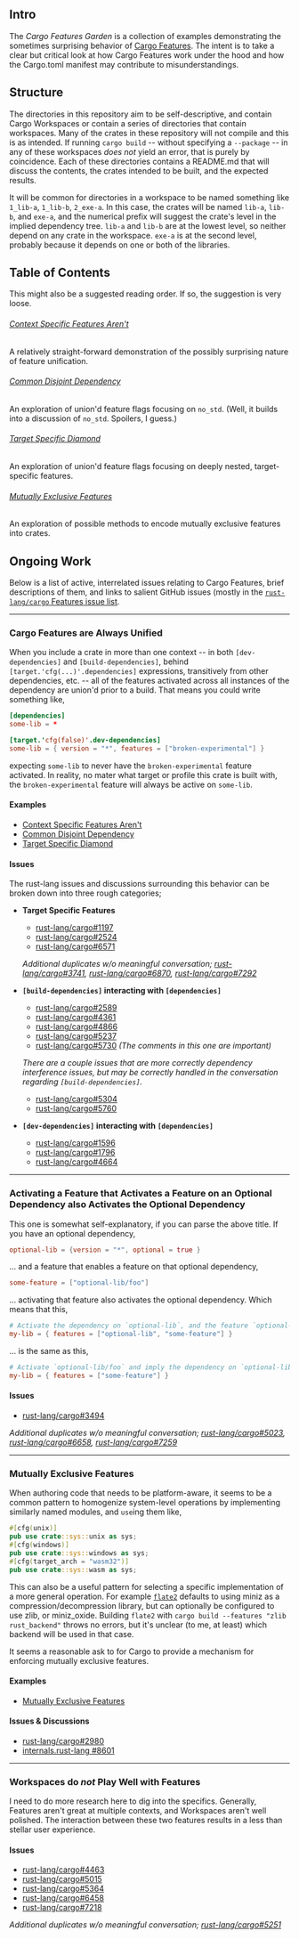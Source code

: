 ## Intro

The *Cargo Features Garden* is a collection of examples demonstrating the sometimes surprising behavior of [Cargo Features][]. The intent is to take a clear but critical look at how Cargo Features work under the hood and how the Cargo.toml manifest may contribute to misunderstandings.

[Cargo Features]: https://doc.rust-lang.org/cargo/reference/manifest.html#the-features-section

## Structure

The directories in this repository aim to be self-descriptive, and contain Cargo Workspaces or contain a series of directories that contain workspaces. Many of the crates in these repository will not compile and this is as intended. If running `cargo build` -- without specifying a `--package` -- in any of these workspaces _does not_ yield an error, that is purely by coincidence. Each of these directories contains a README.md that will discuss the contents, the crates intended to be built, and the expected results.

It will be common for directories in a workspace to be named something like `1_lib-a`, `1_lib-b`, `2_exe-a`. In this case, the crates will be named `lib-a`, `lib-b`, and `exe-a`, and the numerical prefix will suggest the crate's level in the implied dependency tree. `lib-a` and `lib-b` are at the lowest level, so neither depend on any crate in the workspace. `exe-a` is at the second level, probably because it depends on one or both of the libraries.

## Table of Contents

This might also be a suggested reading order. If so, the suggestion is very loose.

###### [Context Specific Features Aren't][]
A relatively straight-forward demonstration of the possibly surprising nature of feature unification.

###### [Common Disjoint Dependency][]
An exploration of union'd feature flags focusing on `no_std`. (Well, it builds into a discussion of `no_std`. Spoilers, I guess.)

###### [Target Specific Diamond][]
An exploration of union'd feature flags focusing on deeply nested, target-specific features.

###### [Mutually Exclusive Features][]
An exploration of possible methods to encode mutually exclusive features into crates.

[Context Specific Features Aren't]: context-specific-features-arent/
[Common Disjoint Dependency]: common-disjoint-dependency/
[Target Specific Diamond]: target-specific-diamond/
[Mutually Exclusive Features]: mutually-exclusive-features/

## Ongoing Work

Below is a list of active, interrelated issues relating to Cargo Features, brief descriptions of them, and links to salient GitHub issues (mostly in the [`rust-lang/cargo` Features issue list][features-issues].

[features-issues]: https://github.com/rust-lang/cargo/issues?q=is%3Aopen+is%3Aissue+label%3AA-features

-----

### Cargo Features are Always Unified

When you include a crate in more than one context -- in both `[dev-dependencies]` and `[build-dependencies]`, behind `[target.'cfg(...)'.dependencies]` expressions, transitively from other dependencies, etc. -- all of the features activated across all instances of the dependency are union'd prior to a build. That means you could write something like,

```toml
[dependencies]
some-lib = *

[target.'cfg(false)'.dev-dependencies]
some-lib = { version = "*", features = ["broken-experimental"] }
```

expecting `some-lib` to never have the `broken-experimental` feature activated. In reality, no mater what target or profile this crate is built with, the `broken-experimental` feature will always be active on `some-lib`.

#### Examples

 - [Context Specific Features Aren't][]
 - [Common Disjoint Dependency][]
 - [Target Specific Diamond][]

#### Issues

The rust-lang issues and discussions surrounding this behavior can be broken down into three rough categories;

- **Target Specific Features**
  - [rust-lang/cargo#1197][]
  - [rust-lang/cargo#2524][]
  - [rust-lang/cargo#6571][]

  _Additional duplicates w/o meaningful conversation; [rust-lang/cargo#3741][], [rust-lang/cargo#6870][], [rust-lang/cargo#7292][]_

- **`[build-dependencies]` interacting with `[dependencies]`**
  - [rust-lang/cargo#2589][]
  - [rust-lang/cargo#4361][]
  - [rust-lang/cargo#4866][]
  - [rust-lang/cargo#5237][]
  - [rust-lang/cargo#5730][] _(The comments in this one are important)_

  _There are a couple issues that are more correctly dependency interference issues, but may be correctly handled in the conversation regarding `[build-dependencies]`._
  - [rust-lang/cargo#5304][]
  - [rust-lang/cargo#5760][]

- **`[dev-dependencies]` interacting with `[dependencies]`**
  - [rust-lang/cargo#1596][]
  - [rust-lang/cargo#1796][]
  - [rust-lang/cargo#4664][]

[rust-lang/cargo#1197]: https://github.com/rust-lang/cargo/issues/1197
[rust-lang/cargo#2524]: https://github.com/rust-lang/cargo/issues/2524
[rust-lang/cargo#6571]: https://github.com/rust-lang/cargo/issues/6571
[rust-lang/cargo#3741]: https://github.com/rust-lang/cargo/issues/3741
[rust-lang/cargo#6870]: https://github.com/rust-lang/cargo/issues/6870
[rust-lang/cargo#7292]: https://github.com/rust-lang/cargo/issues/7292
[rust-lang/cargo#2589]: https://github.com/rust-lang/cargo/issues/2589
[rust-lang/cargo#4361]: https://github.com/rust-lang/cargo/issues/4361
[rust-lang/cargo#4866]: https://github.com/rust-lang/cargo/issues/4866
[rust-lang/cargo#5237]: https://github.com/rust-lang/cargo/issues/5237
[rust-lang/cargo#5730]: https://github.com/rust-lang/cargo/issues/5730
[rust-lang/cargo#5304]: https://github.com/rust-lang/cargo/issues/5304
[rust-lang/cargo#5760]: https://github.com/rust-lang/cargo/issues/5760
[rust-lang/cargo#1596]: https://github.com/rust-lang/cargo/issues/1596
[rust-lang/cargo#1796]: https://github.com/rust-lang/cargo/issues/1796
[rust-lang/cargo#4664]: https://github.com/rust-lang/cargo/issues/4664

-----

### Activating a Feature that Activates a Feature on an Optional Dependency also Activates the Optional Dependency

This one is somewhat self-explanatory, if you can parse the above title. If you have an optional dependency,

```toml
optional-lib = {version = "*", optional = true }
```

... and a feature that enables a feature on that optional dependency,

```toml
some-feature = ["optional-lib/foo"]
```

... activating that feature also activates the optional dependency.
Which means that this,

```toml
# Activate the dependency on `optional-lib`, and the feature `optional-lib/foo`.
my-lib = { features = ["optional-lib", "some-feature"] }
```

... is the same as this,

```toml
# Activate `optional-lib/foo` and imply the dependency on `optional-lib`.
my-lib = { features = ["some-feature"] }
```


#### Issues
- [rust-lang/cargo#3494][]

_Additional duplicates w/o meaningful conversation; [rust-lang/cargo#5023][], [rust-lang/cargo#6658][], [rust-lang/cargo#7259][]_

[rust-lang/cargo#3494]: https://github.com/rust-lang/cargo/issues/3494
[rust-lang/cargo#5023]: https://github.com/rust-lang/cargo/issues/5023
[rust-lang/cargo#6658]: https://github.com/rust-lang/cargo/issues/6658
[rust-lang/cargo#7259]: https://github.com/rust-lang/cargo/issues/7259

-----

### Mutually Exclusive Features

When authoring code that needs to be platform-aware, it seems to be a common pattern to homogenize system-level operations by implementing similarly named modules, and `use`ing them like,

```rust
#[cfg(unix)]
pub use crate::sys::unix as sys;
#[cfg(windows)]
pub use crate::sys::windows as sys;
#[cfg(target_arch = "wasm32")]
pub use crate::sys::wasm as sys;
```

This can also be a useful pattern for selecting a specific implementation of a more general operation. For example [`flate2`][] defaults to using miniz as a compression/decompression library, but can optionally be configured to use zlib, or miniz_oxide. Building `flate2` with `cargo build --features "zlib rust_backend"` throws no errors, but it's unclear (to me, at least) which backend will be used in that case.

It seems a reasonable ask to for Cargo to provide a mechanism for enforcing mutually exclusive features.

[`flate2`]: https://github.com/alexcrichton/flate2-rs

#### Examples

 - [Mutually Exclusive Features][]

#### Issues & Discussions

 - [rust-lang/cargo#2980][]
 - [internals.rust-lang #8601](https://internals.rust-lang.org/t/mutually-exclusive-feature-flags/8601)

[rust-lang/cargo#2980]: https://github.com/rust-lang/cargo/issues/2980

-----

### Workspaces do _not_ Play Well with Features

I need to do more research here to dig into the specifics. Generally, Features aren't great at multiple contexts, and Workspaces aren't well polished. The interaction between these two features results in a less than stellar user experience.

#### Issues
  - [rust-lang/cargo#4463][]
  - [rust-lang/cargo#5015][]
  - [rust-lang/cargo#5364][]
  - [rust-lang/cargo#6458][]
  - [rust-lang/cargo#7218][]

  _Additional duplicates w/o meaningful conversation; [rust-lang/cargo#5251][]_

[rust-lang/cargo#4463]: https://github.com/rust-lang/cargo/issues/4463
[rust-lang/cargo#5015]: https://github.com/rust-lang/cargo/issues/5015
[rust-lang/cargo#5364]: https://github.com/rust-lang/cargo/issues/5364
[rust-lang/cargo#6458]: https://github.com/rust-lang/cargo/issues/6458
[rust-lang/cargo#7218]: https://github.com/rust-lang/cargo/issues/7218
[rust-lang/cargo#5251]: https://github.com/rust-lang/cargo/issues/5251
